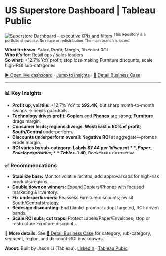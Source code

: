 
# **US Superstore Dashboard  |  Tableau Public**
![Superstore Dashboard – executive KPIs and filters](https://github.com/user-attachments/assets/9e2d7d6d-1374-4db2-bcc9-6cea007058f9)
<sup>This repository is a portfolio showcase. No reuse or redistribution. The main branch is locked.</sup>

**What it shows:** Sales, Profit, Margin, Discount ROI  
**Who it’s for:** Retail ops / sales leaders  
**So what:** +12.7% YoY profit; stop loss-making Furniture discounts; scale high-ROI sub-categories  

[▶ Open live dashboard](https://public.tableau.com/shared/WJ74WDRSH?:display_count=n&:origin=viz_share_link) · [Jump to insights](https://github.com/Jason-Li-KH/Superstore_Dashboard/blob/main/README.md#-key-insights) · [📄 Detail Business Case](./US%20Superstore%20Business%20Case.md)

---

### 📊 Key Insights
- **Profit up, volatile:** +12.7% YoY to **$92.4K**, but sharp month-to-month swings → needs guardrails.
- **Technology drives profit:** **Copiers** and **Phones** are strong; **Furniture** drags margin.
- **Consumer leads; regions diverge:** **West/East ≈ 80% of profit**; **South/Central** underperform.
- **Discounts underperform overall:** **Negative ROI** at aggregate—promos erode margin.
- **ROI varies by sub-category:** **Labels $7.44 per $1 discount**, Paper, Envelopes positive; **Tables –$1.40**, Bookcases destructive.

### ✅ Recommendations
- **Stabilize base:** Monitor volatile months; add approval caps for high-risk products/regions.
- **Double down on winners:** Expand Copiers/Phones with focused marketing & inventory.
- **Fix underperformers:** Reassess Furniture discounts; revisit South/Central strategy.
- **Redesign discounting:** End blanket promos; adopt targeted, ROI-driven bands.
- **Scale ROI subs; cut traps:** Protect Labels/Paper/Envelopes; stop or restructure Furniture discounts.

**🔎 More details:** See [📄 Detail Business Case](./US%20Superstore%20Business%20Case.md) for category, sub-category, segment, region, and discount-ROI breakdowns.

**About:** Built by Jason Li (Tableau). [LinkedIn](www.linkedin.com/in/jason-li-6b1925209) · [Tableau Public](https://public.tableau.com/app/profile/jason.li5548/vizzes)
